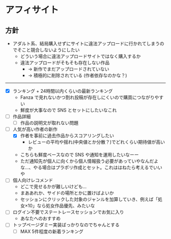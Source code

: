 # アフィサイト

## 方針

- アダルト系、結局購入せずにサイトに違法アップロードに行かれてしまうのでそこと競合しないようにしたい
  - どういう場合に違法アップロードサイトではなく購入するか
  - 違法アップロードがそもそも存在しない作品
    - → 新作でまだアップロードされていない
    - → 積極的に削除されている (作者依存なのかな？)

---

- [x] ランキング + 24時間以内くらいの最新ランキング
  - Fanza で見れないかつ割れ投稿が存在しにくいので購買につながりやすい
  - 鮮度が大事なので SNS とセットにしたいなこれ
- [ ] 作品詳細
  - [ ] 作品の説明文が取れない問題
- [ ] 人気が高い作者の新作
  - [x] 作者を事前に過去作品からスコアリングしたい
    - レビューの平均や揺れ(中央値とか分散？)でどれくらい期待値が高いか
  - こちらも鮮度ベースなので SNS や通知を運用したいなーー
  - ただ通知先が個人に向くから個人情報扱う必要があっていやなんだよな...、やる場合はプラポリ作成とセット。これははねたら考えるでいいや
- [ ] 個人向けレコメンド
  - どこで見せるかが難しいけども...
  - まああれか、サイドの場所とかに置けばよいか
  - セッションにクリックした対象のジャンルを加算していき、例えば「処女×10」なら処女作品優先、みたいな
- [ ] ログイン不要でステートレースセッションでお気に入り
  - あなたへのおすすめ
- [ ] トップページダミー実装ばっかりなのでちゃんとする
  - [ ] MAX 5件程度の新着ランキング
